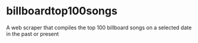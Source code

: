 # billboardtop100songs
A web scraper that compiles the top 100 billboard songs on a selected date in the past or present
